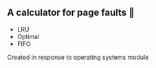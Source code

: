 ## A calculator for page faults 💾
- LRU
- Optimal
- FIFO

Created in response to operating systems module